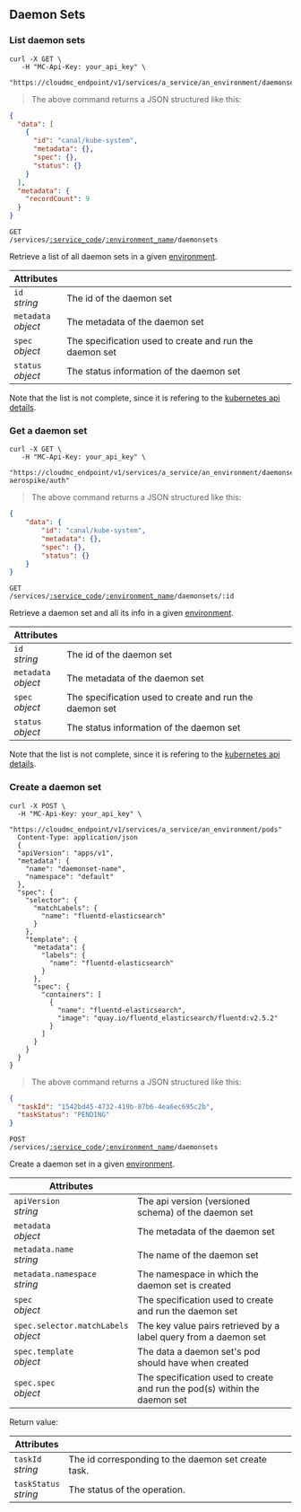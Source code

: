 ## Daemon Sets

<!-------------------- LIST DAEMON SETS -------------------->

### List daemon sets

```shell
curl -X GET \
   -H "MC-Api-Key: your_api_key" \
   "https://cloudmc_endpoint/v1/services/a_service/an_environment/daemonsets"
```

> The above command returns a JSON structured like this:

```json
{
  "data": [
    {
      "id": "canal/kube-system",
      "metadata": {},
      "spec": {},
      "status": {}
    }
  ],
  "metadata": {
    "recordCount": 9
  }
}
```

<code>GET /services/<a href="#administration-service-connections">:service_code</a>/<a href="#administration-environments">:environment_name</a>/daemonsets</code>

Retrieve a list of all daemon sets in a given [environment](#administration-environments).

| Attributes                                 | &nbsp;                                                  |
| ------------------------------------------ | ------------------------------------------------------- |
| `id` <br/>_string_                         | The id of the daemon set                                |
| `metadata` <br/>_object_                   | The metadata of the daemon set                          |
| `spec`<br/>_object_                        | The specification used to create and run the daemon set |
| `status`<br/>_object_                      | The status information of the daemon set                |

Note that the list is not complete, since it is refering to the [kubernetes api details](https://github.com/kubernetes/community/blob/master/contributors/devel/sig-architecture/api-conventions.md).

<!-------------------- GET A DAEMON SET -------------------->

### Get a daemon set

```shell
curl -X GET \
   -H "MC-Api-Key: your_api_key" \
   "https://cloudmc_endpoint/v1/services/a_service/an_environment/daemonsets/test-aerospike/auth"
```

> The above command returns a JSON structured like this:

```json
{
    "data": {
        "id": "canal/kube-system",
        "metadata": {},
        "spec": {},
        "status": {}
    }
}
```

<code>GET /services/<a href="#administration-service-connections">:service_code</a>/<a href="#administration-environments">:environment_name</a>/daemonsets/:id</code>

Retrieve a daemon set and all its info in a given [environment](#administration-environments).

| Attributes                                 | &nbsp;                                                          |
| ------------------------------------------ | --------------------------------------------------------------- |
| `id` <br/>_string_                         | The id of the daemon set                                        |
| `metadata` <br/>_object_                   | The metadata of the daemon set                                  |
| `spec`<br/>_object_                        | The specification used to create and run the daemon set         |
| `status`<br/>_object_                      | The status information of the daemon set                        |

Note that the list is not complete, since it is refering to the [kubernetes api details](https://github.com/kubernetes/community/blob/master/contributors/devel/sig-architecture/api-conventions.md).

<!-------------------- CREATE DAEMON SET -------------------->

### Create a daemon set
```shell
curl -X POST \
  -H "MC-Api-Key: your_api_key" \
   "https://cloudmc_endpoint/v1/services/a_service/an_environment/pods"
  Content-Type: application/json
  {
  "apiVersion": "apps/v1",
  "metadata": {
    "name": "daemonset-name",
    "namespace": "default"
  },
  "spec": {
    "selector": {
      "matchLabels": {
        "name": "fluentd-elasticsearch"
      }
    },
    "template": {
      "metadata": {
        "labels": {
          "name": "fluentd-elasticsearch"
        }
      },
      "spec": {
        "containers": [
          {
            "name": "fluentd-elasticsearch",
            "image": "quay.io/fluentd_elasticsearch/fluentd:v2.5.2"
          }
        ]
      }
    }
  }
}
```

> The above command returns a JSON structured like this:

```json
{
  "taskId": "1542bd45-4732-419b-87b6-4ea6ec695c2b",
  "taskStatus": "PENDING"
}
```

<code>POST /services/<a href="#administration-service-connections">:service_code</a>/<a href="#administration-environments">:environment_name</a>/daemonsets</code>

Create a daemon set in a given [environment](#administration-environments).

| Attributes                                 | &nbsp;                                                                    |
| ------------------------------------------ | --------------------------------------------------------------------------|
| `apiVersion` <br/> _string_                | The api version (versioned schema) of the daemon set                      |
| `metadata` <br/>_object_                   | The metadata of the daemon set                                            |
| `metadata.name` <br/>_string_              | The name of the daemon set                                                |
| `metadata.namespace` <br/>_string_         | The namespace in which the daemon set is created                          |
| `spec`<br/>_object_                        | The specification used to create and run the daemon set                   |
| `spec.selector.matchLabels`<br/>_object_   | The key value pairs retrieved by a label query from a daemon set          |
| `spec.template`<br/>_object_               | The data a daemon set's pod should have when created                      |
| `spec.spec`<br/>*object*                   | The specification used to create and run the pod(s) within the daemon set |

Return value:

| Attributes                 | &nbsp;                                              |
---------------------------- | ----------------------------------------------------|
| `taskId` <br/>*string*     | The id corresponding to the daemon set create task. |
| `taskStatus` <br/>*string* | The status of the operation.                        |
